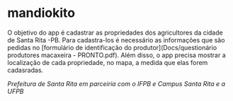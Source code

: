 # mandiokito

O objetivo do app é cadastrar as propriedades dos agricultores da cidade de Santa Rita -PB. Para cadastra-los é necessário as informações que são pedidas no [formulário de identificação do produtor](Docs/questionário produtores macaxeira - PRONTO.pdf). Além disso, o app precisa mostrar a localização de cada propriedade, no mapa, a medida que elas forem cadasradas.

*Prefeitura de Santa Rita em parceiria com o IFPB e Campus Santa Rita e a UFPB*
